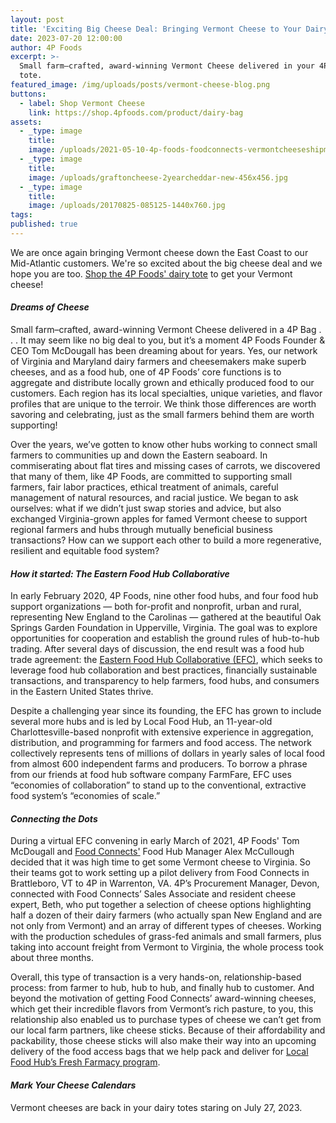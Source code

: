 ```yaml
---
layout: post
title: 'Exciting Big Cheese Deal: Bringing Vermont Cheese to Your Dairy Tote'
date: 2023-07-20 12:00:00
author: 4P Foods
excerpt: >-
  Small farm–crafted, award-winning Vermont Cheese delivered in your 4P Foods
  tote.
featured_image: /img/uploads/posts/vermont-cheese-blog.png
buttons:
  - label: Shop Vermont Cheese
    link: https://shop.4pfoods.com/product/dairy-bag
assets:
  - _type: image
    title:
    image: /uploads/2021-05-10-4p-foods-foodconnects-vermontcheeseshipment.jpg
  - _type: image
    title:
    image: /uploads/graftoncheese-2yearcheddar-new-456x456.jpg
  - _type: image
    title:
    image: /uploads/20170825-085125-1440x760.jpg
tags:
published: true
---
```

<div class="editable"><p>We are once again bringing Vermont cheese down the East Coast to our Mid-Atlantic customers. We're so excited about the big cheese deal and we hope you are too. <a target="_blank" rel="noopener" href="https://shop.4pfoods.com/product/dairy-bag">Shop the 4P Foods' dairy tote</a> to get your Vermont cheese!</p><h4><strong><em>Dreams of Cheese</em></strong></h4><p>Small farm–crafted, award-winning Vermont Cheese delivered in a 4P Bag . . . It may seem like no big deal to you, but it’s a moment 4P Foods Founder &amp; CEO Tom McDougall has been dreaming about for years. Yes, our network of Virginia and Maryland dairy farmers and cheesemakers make superb cheeses, and as a food hub, one of 4P Foods’ core functions is to aggregate and distribute locally grown and ethically produced food to our customers. Each region has its local specialties, unique varieties, and flavor profiles that are unique to the terroir. We think those differences are worth savoring and celebrating, just as the small farmers behind them are worth supporting!</p><p>Over the years, we’ve gotten to know other hubs working to connect small farmers to communities up and down the Eastern seaboard. In commiserating about flat tires and missing cases of carrots, we discovered that many of them, like 4P Foods, are committed to supporting small farmers, fair labor practices, ethical treatment of animals, careful management of natural resources, and racial justice. We began to ask ourselves: what if we didn’t just swap stories and advice, but also exchanged Virginia-grown apples for famed Vermont cheese to support regional farmers and hubs through mutually beneficial business transactions? How can we support each other to build a more regenerative, resilient and equitable food system?&nbsp;</p><h4><strong><em>How it started: The Eastern Food Hub Collaborative</em></strong></h4><p>In early February 2020, 4P Foods, nine other food hubs, and four food hub support organizations — both for-profit and nonprofit, urban and rural, representing New England to the Carolinas — gathered at the beautiful Oak Springs Garden Foundation in Upperville, Virginia. The goal was to explore opportunities for cooperation and establish the ground rules of hub-to-hub trading. After several days of discussion, the end result was a food hub trade agreement: the <a target="_blank" rel="noopener" href="https://www.easternfoodhubcollaborative.org/">Eastern Food Hub Collaborative (EFC)</a>, which seeks to leverage food hub collaboration and best practices, financially sustainable transactions, and transparency to help farmers, food hubs, and consumers in the Eastern United States thrive.&nbsp;</p><p>Despite a challenging year since its founding, the EFC has grown to include several more hubs and is led by Local Food Hub, an 11-year-old Charlottesville-based nonprofit with extensive experience in aggregation, distribution, and programming for farmers and food access. The network collectively represents tens of millions of dollars in yearly sales of local food from almost 600 independent farms and producers. To borrow a phrase from our friends at food hub software company FarmFare, EFC uses “economies of collaboration” to stand up to the conventional, extractive food system’s “economies of scale.”</p><h4><strong><em>Connecting the Dots</em></strong></h4><p>During a virtual EFC convening in early March of 2021, 4P Foods' Tom McDougall and <a href="https://www.foodconnects.org/">Food Connects'</a> Food Hub Manager Alex McCullough decided that it was high time to get some Vermont cheese to Virginia. So their teams got to work setting up a pilot delivery from Food Connects in Brattleboro, VT to 4P in Warrenton, VA. 4P’s Procurement Manager, Devon, connected with Food Connects’ Sales Associate and resident cheese expert, Beth, who put together a selection of cheese options highlighting half a dozen of their dairy farmers (who actually span New England and are not only from Vermont) and an array of different types of cheeses. Working with the production schedules of grass-fed animals and small farmers, plus taking into account freight from Vermont to Virginia, the whole process took about three months.&nbsp;</p><p>Overall, this type of transaction is a very hands-on, relationship-based process: from farmer to hub, hub to hub, and finally hub to customer. And beyond the motivation of getting Food Connects’ award-winning cheeses, which get their incredible flavors from Vermont’s rich pasture, to you, this relationship also enabled us to purchase types of cheese we can’t get from our local farm partners, like cheese sticks. Because of their affordability and packability, those cheese sticks will also make their way into an upcoming delivery of the food access bags that we help pack and deliver for <a target="_blank" rel="noopener" href="https://www.localfoodhub.org/program/food-access/">Local Food Hub’s Fresh Farmacy program</a>.</p><h4><strong><em>Mark Your Cheese Calendars</em></strong></h4><p>Vermont cheeses are back in your dairy totes staring on July 27, 2023.</p></div>